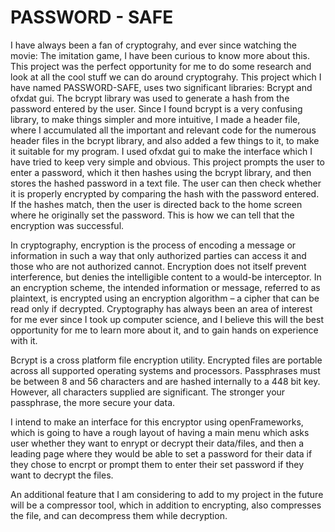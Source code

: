 # PASSWORD - SAFE

I have always been a fan of cryptograhy, and ever since watching the movie: The imitation game, I have been curious to know more about this. This project was the perfect opportunity for me to do some research and look at all the cool stuff we can do around cryptograhy. This project which I have named PASSWORD-SAFE, uses two significant libraries: Bcrypt and ofxdat gui. The bcrypt library was used to generate a hash from the password entered by the user. Since I found bcrypt is a very confusing library, to make things simpler and more intuitive, I made a header file, where I accumulated all the important and relevant code for the numerous header files in the bcrypt library, and also added a few things to it, to make it suitable for my program. I used ofxdat gui to make the interface which I have tried to keep very simple and obvious. This project prompts the user to enter a password, which it then hashes using the bcrypt library, and then stores the hashed password in a text file. The user can then check whether it is properly encrypted by comparing the hash with the password entered. 
If the hashes match, then the user is directed back to the home screen where he originally set the password. This is how we can tell that the encryption was successful.

In cryptography, encryption is the process of encoding a message or information in such a way that only authorized parties can access it and those who are not authorized cannot. Encryption does not itself prevent interference, but denies the intelligible content to a would-be interceptor. In an encryption scheme, the intended information or message, referred to as plaintext, is encrypted using an encryption algorithm – a cipher that can be read only if decrypted. Cryptography has always been an area of interest for me ever since I took up computer science, and I believe this will the best opportunity for me to learn more about it, and to gain hands on experience with it.

Bcrypt is a cross platform file encryption utility. Encrypted files are portable across all supported operating systems and processors. Passphrases must be between 8 and 56 characters and are hashed internally to a 448 bit key. However, all characters supplied are significant. The stronger your passphrase, the more secure your data.

I intend to make an interface for this encryptor using openFrameworks, which is going to have a rough layout of having a main menu which asks user whether they want to enrypt or decrypt their data/files, and then a leading page where they would be able to set a password for their data if they chose to encrpt or prompt them to enter their set password if they want to decrypt the files. 

An additional feature that I am considering to add to my project in the future will be a compressor tool, which in addition to encrypting, also compresses the file, and can decompress them while decryption.

